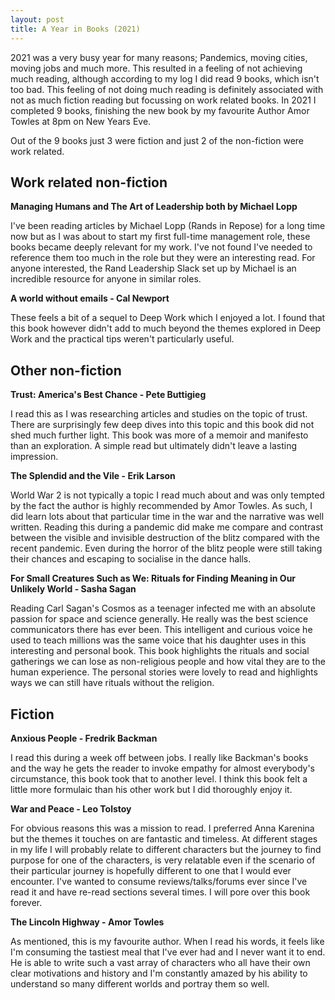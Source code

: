 ```yaml
---
layout: post
title: A Year in Books (2021)
---
```


2021 was a very busy year for many reasons; Pandemics, moving cities, moving jobs and much more. This resulted in a feeling of not achieving much reading, although according to my log I did read 9 books, which isn't too bad. This feeling of not doing much reading is definitely associated with not as much fiction reading but focussing on work related books. In 2021 I completed 9 books, finishing the new book by my favourite Author Amor Towles at 8pm on New Years Eve.

Out of the 9 books just 3 were fiction and just 2 of the non-fiction were work related. 

## Work related non-fiction

**Managing Humans and The Art of Leadership both by Michael Lopp**

I've been reading articles by Michael Lopp (Rands in Repose) for a long time now but as I was about to start my first full-time management role, these books became deeply relevant for my work. I've not found I've needed to reference them too much in the role but they were an interesting read. For anyone interested, the Rand Leadership Slack set up by Michael is an incredible resource for anyone in similar roles.

**A world without emails - Cal Newport**

These feels a bit of a sequel to Deep Work which I enjoyed a lot. I found that this book however didn't add to much beyond the themes explored in Deep Work and the practical tips weren't particularly useful. 

## Other non-fiction

**Trust: America's Best Chance - Pete Buttigieg**

I read this as I was researching articles and studies on the topic of trust. There are surprisingly few deep dives into this topic and this book did not shed much further light. This book was more of a memoir and manifesto than an exploration. A simple read but ultimately didn't leave a lasting impression.

**The Splendid and the Vile - Erik Larson**

World War 2 is not typically a topic I read much about and was only tempted by the fact the author is highly recommended by Amor Towles. As such, I did learn lots about that particular time in the war and the narrative was well written. Reading this during a pandemic did make me compare and contrast between the visible and invisible destruction of the blitz compared with the recent pandemic. Even during the horror of the blitz people were still taking their chances and escaping to socialise in the dance halls.

**For Small Creatures Such as We: Rituals for Finding Meaning in Our Unlikely World - Sasha Sagan**

Reading Carl Sagan's Cosmos as a teenager infected me with an absolute passion for space and science generally. He really was the best science communicators there has ever been. This intelligent and curious voice he used to teach millions was the same voice that his daughter uses in this interesting and personal book. This book highlights the rituals and social gatherings we can lose as non-religious people and how vital they are to the human experience. The personal stories were lovely to read and highlights ways we can still have rituals without the religion.

## Fiction
	
**Anxious People - Fredrik Backman**

I read this during a week off between jobs. I really like Backman's books and the way he gets the reader to invoke empathy for almost everybody's circumstance, this book took that to another level. I think this book felt a little more formulaic than his other work but I did thoroughly enjoy it.

**War and Peace - Leo Tolstoy**

For obvious reasons this was a mission to read. I preferred Anna Karenina but the themes it touches on are fantastic and timeless. At different stages in my life I will probably relate to different characters but the journey to find purpose for one of the characters, is very relatable even if the scenario of their particular journey is hopefully different to one that I would ever encounter. I've wanted to consume reviews/talks/forums ever since I've read it and have re-read sections several times. I will pore over this book forever.


**The Lincoln Highway - Amor Towles**

As mentioned, this is my favourite author. When I read his words, it feels like I'm consuming the tastiest meal that I've ever had and I never want it to end. He is able to write such a vast array of characters who all have their own clear motivations and history and I'm constantly amazed by his ability to understand so many different worlds and portray them so well.
